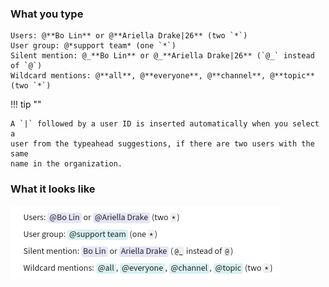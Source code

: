 ### What you type

```
Users: @**Bo Lin** or @**Ariella Drake|26** (two `*`)
User group: @*support team* (one `*`)
Silent mention: @_**Bo Lin** or @_**Ariella Drake|26** (`@_` instead of `@`)
Wildcard mentions: @**all**, @**everyone**, @**channel**, @**topic** (two `*`)
```

!!! tip ""

    A `|` followed by a user ID is inserted automatically when you select a
    user from the typeahead suggestions, if there are two users with the same
    name in the organization.

### What it looks like

![Markdown mentions](/static/images/help/markdown-mentions.png)

